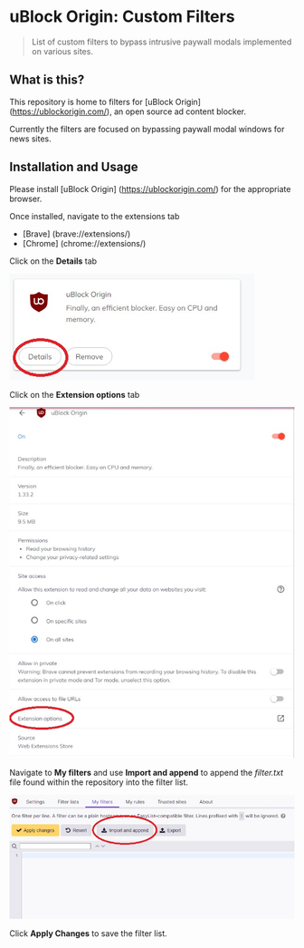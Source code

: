# uBlock Origin: Custom Filters
> List of custom filters to bypass intrusive paywall modals implemented on various sites.

## What is this?

This repository is home to filters for [uBlock Origin] (https://ublockorigin.com/), an open source ad content blocker.

Currently the filters are focused on bypassing paywall modal windows for news sites. 

## Installation and Usage

Please install [uBlock Origin] (https://ublockorigin.com/) for the appropriate browser.

Once installed, navigate to the extensions tab 
* [Brave] (brave://extensions/)
* [Chrome] (chrome://extensions/)

Click on the **Details** tab

![Extension](res/extensions.jpg)

Click on the **Extension options** tab

![Options](res/options.jpg)

Navigate to **My filters** and use **Import and append** to append the *filter.txt* file found within the repository into the filter list.

![Filters](res/filters.jpg)

Click **Apply Changes** to save the filter list.